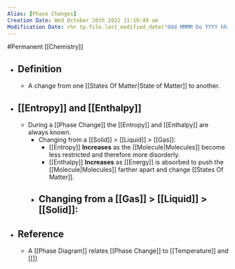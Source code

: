 ```yaml
---
Alias: [Phase Changes]
Creation Date: Wed October 26th 2022 11:19:49 am 
Modification Date: <%+ tp.file.last_modified_date("ddd MMMM Do YYYY hh:mm:ss a") %>
---
```

#Permanent [[Chemistry]]

- ## Definition
	- A change from one [[States Of Matter|State of Matter]] to another.
- ## [[Entropy]] and [[Enthalpy]]
	- During a [[Phase Change]] the [[Entropy]] and [[Enthalpy]] are always known.
		- Changing from a [[Solid]] > [[Liquid]] > [[Gas]]:
			- [[Entropy]] **Increases** as the [[Molecule|Molecules]] become less restricted and therefore more disorderly.
			- [[Enthalpy]] **Increases** as [[Energy]] is absorbed to push the [[Molecule|Molecules]] farther apart and change [[States Of Matter]].
		- Changing from a [[Gas]] > [[Liquid]] > [[Solid]]:
			- 
- ## Reference
	- A [[Phase Diagram]] relates [[Phase Change]] to [[Temperature]] and [[]]